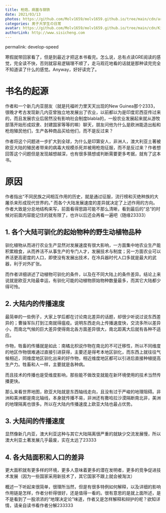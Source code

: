 ```yaml
---
title: 枪炮，病菌与钢铁
date: 2021/03/13
photos: https://github.com/Molv1659/molv1659.github.io/tree/main/cdn/article-covers/9.PNG
categories: 男子大学生の日常
avatar: https://github.com/Molv1659/molv1659.github.io/tree/main/cdn/Kirito1.jpg
authorLink: http://www.sisicheng.com
---
```

permalink: develop-speed

寒假就带回家看了，但是到最近才把这本书看完。怎么说，总有点读GRE阅读的感觉，完全读不快，否则就容易逻辑理不顺了，走马观花地看的话就是那种读完完全不知道读了什么的感觉。Anyway，好好读完了。

# 书名的起源

作者和一个新几内亚朋友（就是托福听力里天天出现的New Guinea那个2333，很晚才考古发现新几内亚曾独立地发展出了农业，以前都以为是印度尼西亚传过来的，而且发展农业后居然没有影响社会制度blabla的，一般农业发展起来就从游牧部落开始形成奴隶、封建国家等等的嘛）聊天，朋友问他为什么是欧洲能造出船和枪炮殖民他们，生产各种商品买给他们，而不是反过来？

作者将这个问题进一步扩大到全球，为什么是印第安人，非洲人，澳大利亚土著被欧亚大陆的殖民者带来的病毒大规模杀死并被用枪炮征服，而不是反过来？作者想回答这个问题但是发现越想越深，也有很多猜想或判断需要更多考据，就有了这本书。

# 原因

作者指出“不同民族之间相互作用的历史，就是通过征服，流行榜和灭绝种族的大屠杀来形成现代世界的。” 而各个大陆发展速度的差异就决定了上述作用的方向。作者大致是分总地结构来写，前面看得思路可能不那么清晰，看到最后的“总”的时候对前面内容能记住的就有限了，也许以后还会再看一遍吧（随缘23333）

## 1. 各个大陆可驯化的起始物种的野生动植物品种 

驯化植物从而进行农业生产显然对发展速度有很大影响，一方面集中地农业生产能积累粮食，从而养活不从事生产的专门人才，发展技术与制度；另一方面农业可以养活更高密度的人口，即使没有发展出技术，在冷兵器时代人口多就是最大的武器，利于对外扩张。

而作者详细讲述了动植物可驯化的条件，以及在不同大陆上的条件差异。结论上来说就是欧亚大陆最幸运，有驯化可能的动植物原始物种数量最多，而其它大陆都少得可怜。

## 2. 大陆内的传播速度

最简单的一些例子，大家上学后都在讨论南北差异的话题，却很少听说过说东西差异的；曹操军队打到江南就得瘟疫。说明东西走向上传播速度快，交流多所以差异小，而南北气候的巨大差异使得南北各方面差异很大，南北距离大后就有各种不适应。

作物，牲畜的传播就是如此：南橘北枳说作物在南北的不可迁移性，所以不同维度的地区作物很难通过直接引进获得，主要还是得考本地区驯化，而东西上就往往气候相近，同维度地区驯化出来的好作物，相近维度地区都可以引进后直接种植提高生产力。牲畜和人一样，主要就是各种病。

而且技术的传播也是受维度影响，那些能不做改变就能在新环境使用的技术当然传播更快。

那么来看世界地图，欧亚大陆就是东西轴线走向，且没有过于严峻的地理阻碍。非洲和美洲都是南北轴线，本身就传播不易，非洲还有撒哈拉沙漠隔断南北非，美洲的地理隔离也很多。所以在大陆内传播速度上欧亚大陆也最占优势。

## 3. 大陆间的传播速度

显然像新几内亚，澳大利亚这种与其它大陆隔离很严重的就缺少交流发展慢，所以澳大利亚土著发展几乎最废，实在太远了23333

## 4. 各大陆面积和人口的差异 

更大面积就有更多样的环境，更多人意味着更多的潜在发明者，更多的竞争促进技术发展（因为一些国家采用新技术了，其它国家不跟上就会被淘汰）

概述一下听起来很简单，很理所当然，但是有很多特例如何解释，以及详细的影响作用链是怎样，作者分析得很好，还是值得一看的。很有意思的是就上面所述，是不是看到了一股浓浓的“地理决定论”味道，作者又是怎样解释和辩护的呢？欲知详情，请亲自读书看作者分解233333



